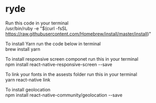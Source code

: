 # ryde

Run this code in your terminal</br>
/usr/bin/ruby -e "$(curl -fsSL https://raw.githubusercontent.com/Homebrew/install/master/install)"

To install Yarn run the code below in terminal</br>
brew install yarn

To install responsive screen componet run this in your terminal</br>
npm install react-native-responsive-screen --save

To link your fonts in the assests folder run this in your terminal</br>
yarn react-native link

To install geolocation</br>
npm install react-native-community/geolocation --save